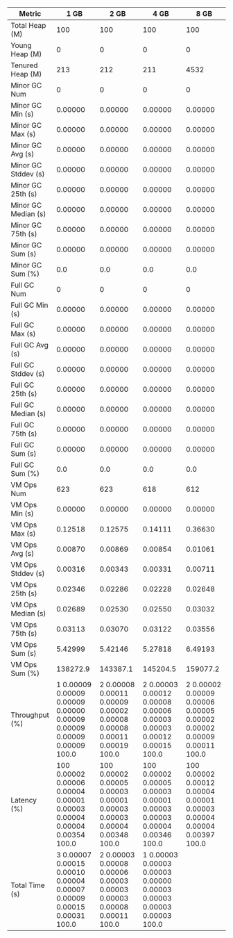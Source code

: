 | Metric | 1 GB | 2 GB | 4 GB | 8 GB |
|------|----|----|----|----|
| Total Heap (M) | 100 | 100 | 100 | 100 |
| Young Heap (M) | 0 | 0 | 0 | 0 |
| Tenured Heap (M) | 213 | 212 | 211 | 4532 |
| Minor GC Num | 0 | 0 | 0 | 0 |
| Minor GC Min (s) | 0.00000 | 0.00000 | 0.00000 | 0.00000 |
| Minor GC Max (s) | 0.00000 | 0.00000 | 0.00000 | 0.00000 |
| Minor GC Avg (s) | 0.00000 | 0.00000 | 0.00000 | 0.00000 |
| Minor GC Stddev (s) | 0.00000 | 0.00000 | 0.00000 | 0.00000 |
| Minor GC 25th (s) | 0.00000 | 0.00000 | 0.00000 | 0.00000 |
| Minor GC Median (s) | 0.00000 | 0.00000 | 0.00000 | 0.00000 |
| Minor GC 75th (s) | 0.00000 | 0.00000 | 0.00000 | 0.00000 |
| Minor GC Sum (s) | 0.00000 | 0.00000 | 0.00000 | 0.00000 |
| Minor GC Sum (%) | 0.0 | 0.0 | 0.0 | 0.0 |
| Full GC Num | 0 | 0 | 0 | 0 |
| Full GC Min (s) | 0.00000 | 0.00000 | 0.00000 | 0.00000 |
| Full GC Max (s) | 0.00000 | 0.00000 | 0.00000 | 0.00000 |
| Full GC Avg (s) | 0.00000 | 0.00000 | 0.00000 | 0.00000 |
| Full GC Stddev (s) | 0.00000 | 0.00000 | 0.00000 | 0.00000 |
| Full GC 25th (s) | 0.00000 | 0.00000 | 0.00000 | 0.00000 |
| Full GC Median (s) | 0.00000 | 0.00000 | 0.00000 | 0.00000 |
| Full GC 75th (s) | 0.00000 | 0.00000 | 0.00000 | 0.00000 |
| Full GC Sum (s) | 0.00000 | 0.00000 | 0.00000 | 0.00000 |
| Full GC Sum (%) | 0.0 | 0.0 | 0.0 | 0.0 |
| VM Ops Num | 623 | 623 | 618 | 612 |
| VM Ops Min (s) | 0.00000 | 0.00000 | 0.00000 | 0.00000 |
| VM Ops Max (s) | 0.12518 | 0.12575 | 0.14111 | 0.36630 |
| VM Ops Avg (s) | 0.00870 | 0.00869 | 0.00854 | 0.01061 |
| VM Ops Stddev (s) | 0.00316 | 0.00343 | 0.00331 | 0.00711 |
| VM Ops 25th (s) | 0.02346 | 0.02286 | 0.02228 | 0.02648 |
| VM Ops Median (s) | 0.02689 | 0.02530 | 0.02550 | 0.03032 |
| VM Ops 75th (s) | 0.03113 | 0.03070 | 0.03122 | 0.03556 |
| VM Ops Sum (s) | 5.42999 | 5.42146 | 5.27818 | 6.49193 |
| VM Ops Sum (%) | 138272.9 | 143387.1 | 145204.5 | 159077.2 |
| Throughput (%) | 1	0.00009	0.00009	0.00009	0.00000	0.00009	0.00009	0.00009	0.00009	100.0 | 2	0.00008	0.00011	0.00009	0.00002	0.00008	0.00008	0.00011	0.00019	100.0 | 2	0.00003	0.00012	0.00008	0.00006	0.00003	0.00003	0.00012	0.00015	100.0 | 2	0.00002	0.00009	0.00006	0.00005	0.00002	0.00002	0.00009	0.00011	100.0 |
| Latency (%) | 100	0.00002	0.00006	0.00004	0.00001	0.00003	0.00004	0.00004	0.00354	100.0 | 100	0.00002	0.00005	0.00003	0.00001	0.00003	0.00003	0.00004	0.00348	100.0 | 100	0.00002	0.00005	0.00003	0.00001	0.00003	0.00003	0.00004	0.00346	100.0 | 100	0.00002	0.00012	0.00004	0.00001	0.00003	0.00004	0.00004	0.00397	100.0 |
| Total Time (s) | 3	0.00007	0.00015	0.00010	0.00004	0.00007	0.00009	0.00015	0.00031	100.0 | 2	0.00003	0.00008	0.00006	0.00003	0.00003	0.00003	0.00008	0.00011	100.0 | 1	0.00003	0.00003	0.00003	0.00000	0.00003	0.00003	0.00003	0.00003	100.0 |  |
